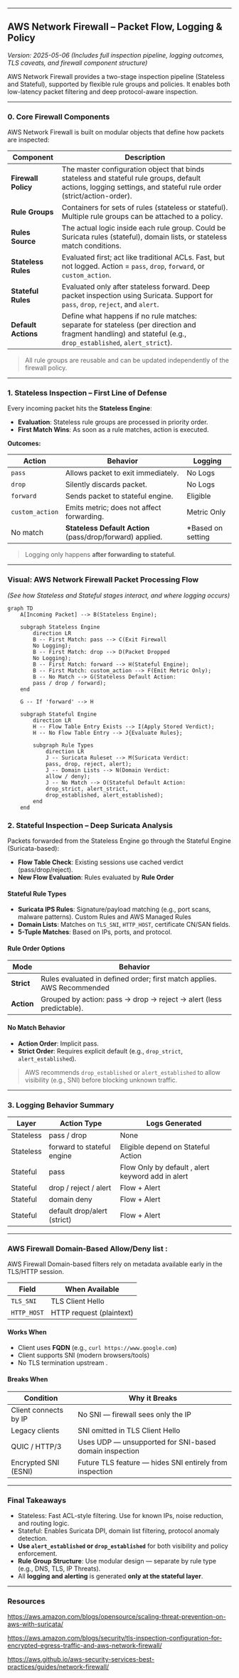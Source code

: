 
---

##  AWS Network Firewall – Packet Flow, Logging & Policy 

*Version: 2025-05-06 (Includes full inspection pipeline, logging outcomes, TLS caveats, and firewall component structure)*

AWS Network Firewall provides a two-stage inspection pipeline (Stateless and Stateful), supported by flexible rule groups and policies. It enables both low-latency packet filtering and deep protocol-aware inspection.

---

###  0. Core Firewall Components

AWS Network Firewall is built on modular objects that define how packets are inspected:

| Component           | Description                                                                                                                                                      |
| ------------------- | ---------------------------------------------------------------------------------------------------------------------------------------------------------------- |
| **Firewall Policy** | The master configuration object that binds stateless and stateful rule groups, default actions, logging settings, and stateful rule order (strict/action-order). |
| **Rule Groups**     | Containers for sets of rules (stateless or stateful). Multiple rule groups can be attached to a policy.                                                          |
| **Rules Source**    | The actual logic inside each rule group. Could be Suricata rules (stateful), domain lists, or stateless match conditions.                                        |
| **Stateless Rules** | Evaluated first; act like traditional ACLs. Fast, but not logged. Action = `pass`, `drop`, `forward`, or `custom_action`.                                        |
| **Stateful Rules**  | Evaluated only after stateless forward. Deep packet inspection using Suricata. Support for `pass`, `drop`, `reject`, and `alert`.                                |
| **Default Actions** | Define what happens if no rule matches: separate for stateless (per direction and fragment handling) and stateful (e.g., `drop_established`, `alert_strict`).    |

>  All rule groups are reusable and can be updated independently of the firewall policy.

---

### 1. Stateless Inspection – First Line of Defense

Every incoming packet hits the **Stateless Engine**:

* **Evaluation**: Stateless rule groups are processed in priority order.
* **First Match Wins**: As soon as a rule matches, action is executed.

**Outcomes:**

| Action          | Behavior                                                  | Logging                  |
| --------------- | --------------------------------------------------------- | ------------------------ |
| `pass`          | Allows packet to exit immediately.                        |  No Logs                |
| `drop`          | Silently discards packet.                                 |  No Logs                |
| `forward`       | Sends packet to stateful engine.                          |  Eligible              |
| `custom_action` | Emits metric; does not affect forwarding.                 |  Metric Only           |
| No match        | **Stateless Default Action** (pass/drop/forward) applied. |  *Based on setting |

>  Logging only happens **after forwarding to stateful**.

---

###  Visual: AWS Network Firewall Packet Processing Flow

*(See how Stateless and Stateful stages interact, and where logging occurs)*

```mermaid
graph TD
    A[Incoming Packet] --> B(Stateless Engine);

    subgraph Stateless Engine
        direction LR
        B -- First Match: pass --> C(Exit Firewall
        No Logging);
        B -- First Match: drop --> D(Packet Dropped
        No Logging);
        B -- First Match: forward --> H(Stateful Engine);
        B -- First Match: custom_action --> F(Emit Metric Only);
        B -- No Match --> G(Stateless Default Action:
        pass / drop / forward);
    end

    G -- If 'forward' --> H

    subgraph Stateful Engine
        direction LR
        H -- Flow Table Entry Exists --> I(Apply Stored Verdict);
        H -- No Flow Table Entry --> J{Evaluate Rules};

        subgraph Rule Types
            direction LR
            J -- Suricata Ruleset --> M(Suricata Verdict:
            pass, drop, reject, alert);
            J -- Domain Lists --> N(Domain Verdict:
            allow / deny);
            J -- No Match --> O(Stateful Default Action:
            drop_strict, alert_strict,
            drop_established, alert_established);
        end
    end
```

### 2. Stateful Inspection – Deep Suricata Analysis

Packets forwarded from the Stateless Engine go through the Stateful Engine (Suricata-based):

* **Flow Table Check**: Existing sessions use cached verdict (pass/drop/reject).
* **New Flow Evaluation**: Rules evaluated by **Rule Order** 

#### Stateful Rule Types

* **Suricata IPS Rules**: Signature/payload matching (e.g., port scans, malware patterns). Custom Rules and AWS Managed Rules 
* **Domain Lists**: Matches on `TLS_SNI`, `HTTP_HOST`, certificate CN/SAN fields.
* **5-Tuple Matches**: Based on IPs, ports, and protocol.

#### Rule Order Options

| Mode       | Behavior                                                            |
| ---------- | ------------------------------------------------------------------- |
| **Strict** | Rules evaluated in defined order; first match applies. AWS Recommended              |
| **Action** | Grouped by action: pass → drop → reject → alert (less predictable). |

#### No Match Behavior

* **Action Order**: Implicit pass.
* **Strict Order**: Requires explicit default (e.g., `drop_strict`, `alert_established`).

>  AWS recommends `drop_established` or `alert_established` to allow visibility (e.g., SNI) before blocking unknown traffic.

---

### 3. Logging Behavior Summary

| Layer     | Action Type                 | Logs Generated   |
| --------- | --------------------------- | ---------------- |
| Stateless | pass / drop                 |  None           |
| Stateless | forward to stateful engine  |  Eligible depend on Stateful Action                    |
| Stateful  | pass                        |  Flow Only by default , alert keyword add in alert      |
| Stateful  | drop / reject / alert       |  Flow +  Alert |
| Stateful  | domain deny                 |  Flow +  Alert |
| Stateful  | default drop/alert (strict) |  Flow +  Alert |

---

### AWS Firewall Domain-Based Allow/Deny list :

AWS Firewall Domain-based filters rely on metadata available early in the TLS/HTTP session.

| Field       | When Available           |
| ----------- | ------------------------ |
| `TLS_SNI`   | TLS Client Hello         |
| `HTTP_HOST` | HTTP request (plaintext) |

####  Works When

* Client uses **FQDN** (e.g., `curl https://www.google.com`)
* Client supports SNI (modern browsers/tools)
* No TLS termination upstream .

####  Breaks When

| Condition                                  | Why it Breaks                                           |
| ------------------------------------------ | ------------------------------------------------------- |
| Client connects by IP                      | No SNI — firewall sees only the IP                      |
| Legacy clients                             | SNI omitted in TLS Client Hello                         |
| QUIC / HTTP/3                              | Uses UDP — unsupported for SNI-based domain inspection  |
| Encrypted SNI (ESNI)                       | Future TLS feature — hides SNI entirely from inspection |


---

###  Final Takeaways

* Stateless: Fast ACL-style filtering. Use for known IPs, noise reduction, and routing logic.
* Stateful: Enables Suricata DPI, domain list filtering, protocol anomaly detection.
* **Use `alert_established` or `drop_established`** for both visibility and policy enforcement.
* **Rule Group Structure**: Use modular design — separate by rule type (e.g., DNS, TLS, IP Threats).
* All **logging and alerting** is generated **only at the stateful layer**.

---
### Resources 
https://aws.amazon.com/blogs/opensource/scaling-threat-prevention-on-aws-with-suricata/

https://aws.amazon.com/blogs/security/tls-inspection-configuration-for-encrypted-egress-traffic-and-aws-network-firewall/

https://aws.github.io/aws-security-services-best-practices/guides/network-firewall/
